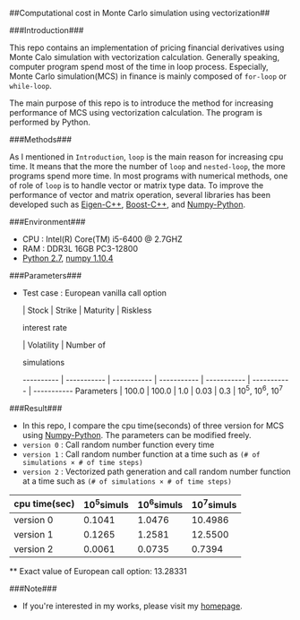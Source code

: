 ##Computational cost in Monte Carlo simulation using vectorization##

###Introduction###

This repo contains an implementation of pricing financial derivatives using Monte Calo simulation with vectorization calculation. Generally speaking, computer program spend most of the time in loop process. Especially, Monte Carlo simulation(MCS) in finance is mainly composed of `for-loop` or `while-loop`.

The main purpose of this repo is to introduce the method for increasing performance of MCS using vectorization calculation. The program is performed by Python.

###Methods###

As I mentioned in `Introduction`, `loop` is the main reason for increasing cpu time. It means that the more the number of `loop` and `nested-loop`, the more programs spend more time. In most programs with numerical methods, one of role of `loop` is to handle vector or matrix type data. To improve the performance of vector and matrix operation, several libraries has been developed such as [Eigen-C++](http://eigen.tuxfamily.org/index.php?title=Main_Page), [Boost-C++](http://www.boost.org/), and [Numpy-Python](www.numpy.org/).


###Environment###

- CPU : Intel(R) Core(TM) i5-6400 @ 2.7GHZ
- RAM : DDR3L 16GB PC3-12800
- [Python 2.7](https://www.python.org/), [numpy 1.10.4](http://www.numpy.org/)

###Parameters###

- Test case : European vanilla call option

   | Stock | Strike | Maturity | Riskless <p>interest rate</p>  | Volatility | Number of <p>simulations</p> 
---------- | ----------- | ----------- | ----------- | ----------- | ----------- | -----------
Parameters | 100.0 | 100.0 | 1.0 | 0.03 | 0.3 | 10<sup>5</sup>, 10<sup>6</sup>, 10<sup>7</sup>

###Result###
- In this repo, I compare the cpu time(seconds) of three version for MCS using [Numpy-Python](www.numpy.org/). The parameters can be modified freely.
- `version 0` : Call random number function every time
- `version 1` : Call random number function at a time such as `(# of simulations × # of time steps)`
- `version 2` : Vectorized path generation and call random number function at a time such as `(# of simulations × # of time steps)`

cpu time(sec) | 10<sup>5</sup>simuls  | 10<sup>6</sup>simuls  | 10<sup>7</sup>simuls
------------ | ------------- | ------------- | -------------
version 0 | 0.1041 | 1.0476 | 10.4986
version 1 | 0.1265 | 1.2581 | 12.5500
version 2 | 0.0061 | 0.0735 | 0.7394
** Exact value of European call option: 13.28331

###Note###
- If you're interested in my works, please visit my [homepage](https://sites.google.com/site/yoomh1989/).